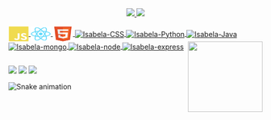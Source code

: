 
<div align="center">
  <a href="https://github.com/JohnnyAlves">
  <img height="160em" src="https://github-readme-stats.vercel.app/api?username=Isabelapetss2&show_icons=true&theme=dracula&include_all_commits=true&count_private=true"/>
  <img height="160em" src="https://github-readme-stats.vercel.app/api/top-langs/?username=Isabelapetss2&layout=compact&langs_count=7&theme=dracula"/>
</div>
<div style="display: inline_block"><br>
  <img align="center" alt="Isabela-Js" height="30" width="40" src="https://raw.githubusercontent.com/devicons/devicon/master/icons/javascript/javascript-plain.svg">
  <img align="center" alt="Isabela-React" height="30" width="40" src="https://raw.githubusercontent.com/devicons/devicon/master/icons/react/react-original.svg">
  <img align="center" alt="Isabela-HTML" height="30" width="40" src="https://raw.githubusercontent.com/devicons/devicon/master/icons/html5/html5-original.svg">
  <img align="center" alt="Isabela-CSS" height="30" width="40" src="https://cdn.jsdelivr.net/gh/devicons/devicon/icons/css3/css3-original.svg">
  <img align="center" alt="Isabela-Python" height="30" width="40" src="https://cdn.jsdelivr.net/gh/devicons/devicon/icons/python/python-original.svg">
  <img align="center" alt="Isabela-Java" height="30" width="40" src="https://cdn.jsdelivr.net/gh/devicons/devicon/icons/java/java-original.svg"> 
  <img align="center" alt="Isabela-mongo" height="30" width="40" src="https://cdn.jsdelivr.net/gh/devicons/devicon/icons/mongodb/mongodb-original.svg"> 
  <img align="center" alt="Isabela-node" height="30" width="40" src="https://cdn.jsdelivr.net/gh/devicons/devicon/icons/nodejs/nodejs-original-wordmark.svg"> 
  <img align="center" alt="Isabela-express" height="30" width="40" src="https://cdn.jsdelivr.net/gh/devicons/devicon/icons/express/express-original-wordmark.svg"> 
  <img align="right"  height="140em" width="148" src="https://pa1.narvii.com/6747/a611d8d03e4a1f5baab776599579f6b3f5c1b3c9_hq.gif"
 </div>
 
 ##
 
<div> 
  <a href="https://www.linkedin.com/in/thisabelagoncalves/" target="_blank"><img src="https://icongr.am/devicon/linkedin-original-wordmark.svg?size=86&color=currentColor"target="_blank"></a>
 <a href="isah2#1806" target="_blank"><img src="https://img.shields.io/badge/Discord-7289DA?style=for-the-badge&logo=discord&logoColor=white" target="_blank"></a> 
  <a href = "mailto:isabelatigs@gmail.com"><img src="https://img.shields.io/badge/-Gmail-%23333?style=for-the-badge&logo=gmail&logoColor=white" target="_blank"></a>
  </div>
 
 ![Snake animation](https://github.com/Isabelapetss2/Isabelapetss2/blob/output/github-contribution-grid-snake.svg)
</div>
